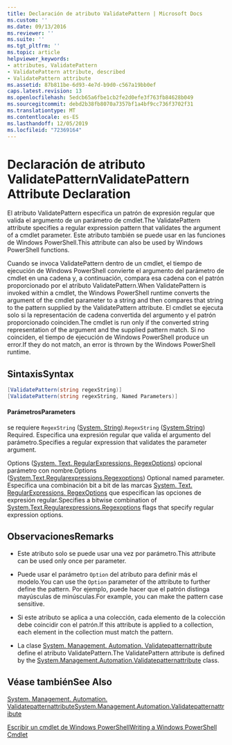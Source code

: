 ```yaml
---
title: Declaración de atributo ValidatePattern | Microsoft Docs
ms.custom: ''
ms.date: 09/13/2016
ms.reviewer: ''
ms.suite: ''
ms.tgt_pltfrm: ''
ms.topic: article
helpviewer_keywords:
- attributes, ValidatePattern
- ValidatePattern attribute, described
- ValidatePattern attribute
ms.assetid: 87b811be-6d93-4e7d-b9d0-c567a19bb0ef
caps.latest.revision: 13
ms.openlocfilehash: 5edcb65a6fbe1cb2fe2d0efe3f763fb84628b049
ms.sourcegitcommit: debd2b38fb8070a7357bf1a4bf9cc736f3702f31
ms.translationtype: MT
ms.contentlocale: es-ES
ms.lasthandoff: 12/05/2019
ms.locfileid: "72369164"
---
```

# <a name="validatepattern-attribute-declaration"></a><span data-ttu-id="947b8-102">Declaración de atributo ValidatePattern</span><span class="sxs-lookup"><span data-stu-id="947b8-102">ValidatePattern Attribute Declaration</span></span>

<span data-ttu-id="947b8-103">El atributo ValidatePattern especifica un patrón de expresión regular que valida el argumento de un parámetro de cmdlet.</span><span class="sxs-lookup"><span data-stu-id="947b8-103">The ValidatePattern attribute specifies a regular expression pattern that validates the argument of a cmdlet parameter.</span></span> <span data-ttu-id="947b8-104">Este atributo también se puede usar en las funciones de Windows PowerShell.</span><span class="sxs-lookup"><span data-stu-id="947b8-104">This attribute can also be used by Windows PowerShell functions.</span></span>

<span data-ttu-id="947b8-105">Cuando se invoca ValidatePattern dentro de un cmdlet, el tiempo de ejecución de Windows PowerShell convierte el argumento del parámetro de cmdlet en una cadena y, a continuación, compara esa cadena con el patrón proporcionado por el atributo ValidatePattern.</span><span class="sxs-lookup"><span data-stu-id="947b8-105">When ValidatePattern is invoked within a cmdlet, the Windows PowerShell runtime converts the argument of the cmdlet parameter to a string and then compares that string to the pattern supplied by the ValidatePattern attribute.</span></span> <span data-ttu-id="947b8-106">El cmdlet se ejecuta solo si la representación de cadena convertida del argumento y el patrón proporcionado coinciden.</span><span class="sxs-lookup"><span data-stu-id="947b8-106">The cmdlet is run only if the converted string representation of the argument and the supplied pattern match.</span></span> <span data-ttu-id="947b8-107">Si no coinciden, el tiempo de ejecución de Windows PowerShell produce un error.</span><span class="sxs-lookup"><span data-stu-id="947b8-107">If they do not match, an error is thrown by the Windows PowerShell runtime.</span></span>

## <a name="syntax"></a><span data-ttu-id="947b8-108">Sintaxis</span><span class="sxs-lookup"><span data-stu-id="947b8-108">Syntax</span></span>

```csharp
[ValidatePattern(string regexString)]
[ValidatePattern(string regexString, Named Parameters)]
```

#### <a name="parameters"></a><span data-ttu-id="947b8-109">Parámetros</span><span class="sxs-lookup"><span data-stu-id="947b8-109">Parameters</span></span>

<span data-ttu-id="947b8-110">se requiere `RegexString` ([System. String](/dotnet/api/System.String)).</span><span class="sxs-lookup"><span data-stu-id="947b8-110">`RegexString` ([System.String](/dotnet/api/System.String)) Required.</span></span> <span data-ttu-id="947b8-111">Especifica una expresión regular que valida el argumento del parámetro.</span><span class="sxs-lookup"><span data-stu-id="947b8-111">Specifies a regular expression that validates the parameter argument.</span></span>

<span data-ttu-id="947b8-112">Options ([System. Text. RegularExpressions. RegexOptions](/dotnet/api/System.Text.RegularExpressions.RegexOptions)) opcional parámetro con nombre.</span><span class="sxs-lookup"><span data-stu-id="947b8-112">Options ([System.Text.Regularexpressions.Regexoptions](/dotnet/api/System.Text.RegularExpressions.RegexOptions)) Optional named parameter.</span></span> <span data-ttu-id="947b8-113">Especifica una combinación bit a bit de las marcas [System. Text. RegularExpressions. RegexOptions](/dotnet/api/System.Text.RegularExpressions.RegexOptions) que especifican las opciones de expresión regular.</span><span class="sxs-lookup"><span data-stu-id="947b8-113">Specifies a bitwise combination of [System.Text.Regularexpressions.Regexoptions](/dotnet/api/System.Text.RegularExpressions.RegexOptions) flags that specify regular expression options.</span></span>

## <a name="remarks"></a><span data-ttu-id="947b8-114">Observaciones</span><span class="sxs-lookup"><span data-stu-id="947b8-114">Remarks</span></span>

- <span data-ttu-id="947b8-115">Este atributo solo se puede usar una vez por parámetro.</span><span class="sxs-lookup"><span data-stu-id="947b8-115">This attribute can be used only once per parameter.</span></span>

- <span data-ttu-id="947b8-116">Puede usar el parámetro `Option` del atributo para definir más el modelo.</span><span class="sxs-lookup"><span data-stu-id="947b8-116">You can use the `Option` parameter of the attribute to further define the pattern.</span></span> <span data-ttu-id="947b8-117">Por ejemplo, puede hacer que el patrón distinga mayúsculas de minúsculas.</span><span class="sxs-lookup"><span data-stu-id="947b8-117">For example, you can make the pattern case sensitive.</span></span>

- <span data-ttu-id="947b8-118">Si este atributo se aplica a una colección, cada elemento de la colección debe coincidir con el patrón.</span><span class="sxs-lookup"><span data-stu-id="947b8-118">If this attribute is applied to a collection, each element in the collection must match the pattern.</span></span>

- <span data-ttu-id="947b8-119">La clase [System. Management. Automation. Validatepatternattribute](/dotnet/api/System.Management.Automation.ValidatePatternAttribute) define el atributo ValidatePattern.</span><span class="sxs-lookup"><span data-stu-id="947b8-119">The ValidatePattern attribute is defined by the [System.Management.Automation.Validatepatternattribute](/dotnet/api/System.Management.Automation.ValidatePatternAttribute) class.</span></span>

## <a name="see-also"></a><span data-ttu-id="947b8-120">Véase también</span><span class="sxs-lookup"><span data-stu-id="947b8-120">See Also</span></span>

[<span data-ttu-id="947b8-121">System. Management. Automation. Validatepatternattribute</span><span class="sxs-lookup"><span data-stu-id="947b8-121">System.Management.Automation.Validatepatternattribute</span></span>](/dotnet/api/System.Management.Automation.ValidatePatternAttribute)

[<span data-ttu-id="947b8-122">Escribir un cmdlet de Windows PowerShell</span><span class="sxs-lookup"><span data-stu-id="947b8-122">Writing a Windows PowerShell Cmdlet</span></span>](./writing-a-windows-powershell-cmdlet.md)
